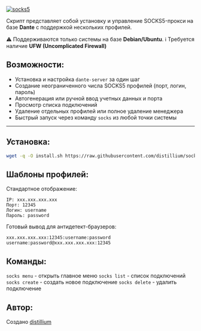 <p aling="center"><a href="https://github.com/distillium/soxks5-proxy-manager">
 <picture>
   <source media="(prefers-color-scheme: dark)" srcset="./media/logo.png" />
   <source media="(prefers-color-scheme: light)" srcset="./media/logo-black.png" />
   <img alt="socks5" src="./media/logo.png" />
 </picture>
</a></p>

Скрипт представляет собой установку и управление SOCKS5-прокси на базе **Dante** с поддержкой нескольких профилей.

⚠️ Поддерживаются только системы на базе **Debian/Ubuntu**. 
ℹ️ Требуется наличие **UFW (Uncomplicated Firewall)**

## Возможности:
- Установка и настройка `dante-server` за один шаг
- Создание неограниченного числа SOCKS5 профилей (порт, логин, пароль)
- Автогенерация или ручной ввод учетных данных и порта
- Просмотр списка подключений
- Удаление отдельных профилей или полное удаление менеджера
- Быстрый запуск через команду `socks` из любой точки системы

---

## Установка:
```bash
wget -q -O install.sh https://raw.githubusercontent.com/distillium/socks5-proxy-manager/main/install.sh && chmod +x install.sh && sudo ./install.sh
```

## Шаблоны профилей:
Стандартное отображение:
```
IP: xxx.xxx.xxx.xxx
Порт: 12345
Логин: username
Пароль: password
```

Готовый вывод для антидетект-браузеров:
```
xxx.xxx.xxx.xxx:12345:username:password
username:password@xxx.xxx.xxx.xxx:12345
```

## Команды:
`socks menu` - открыть главное меню 
`socks list` - список подключений 
`socks create` - создать новое подключение 
`socks delete` - удалить подключение

## Автор:
Создано [distillium](https://github.com/distillium)
